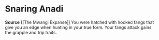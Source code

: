 ﻿---
id: '158'
name: Snaring Anadi
rarity: Common
source: '[[DATABASE/source/The Mwangi Expanse|The Mwangi Expanse]]'
trait: null
type: Heritage

---
# Snaring Anadi

**Source** [[The Mwangi Expanse]] 
You were hatched with hooked fangs that give you an edge when hunting in your true form. Your fangs attack gains the grapple and trip traits.